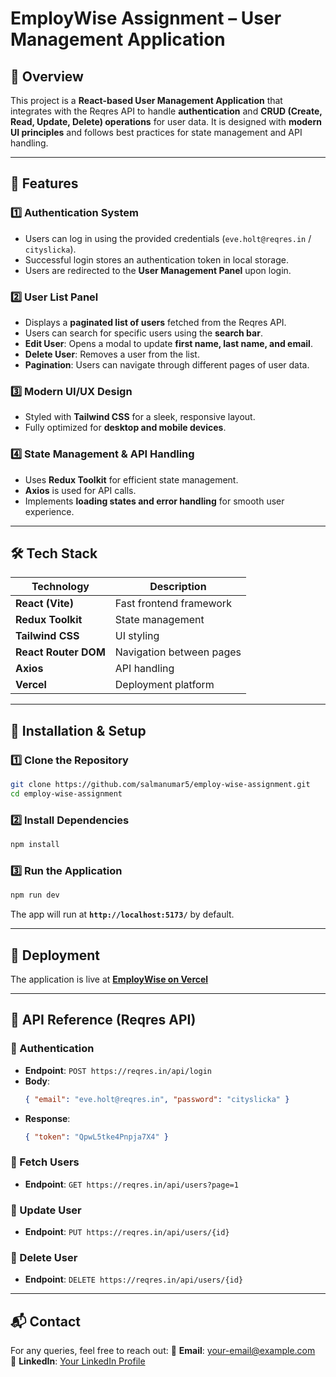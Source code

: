 # **EmployWise Assignment – User Management Application**

## 🚀 Overview
This project is a **React-based User Management Application** that integrates with the Reqres API to handle **authentication** and **CRUD (Create, Read, Update, Delete) operations** for user data. It is designed with **modern UI principles** and follows best practices for state management and API handling.

---

## 🌟 Features

### **1️⃣ Authentication System**
- Users can log in using the provided credentials (`eve.holt@reqres.in` / `cityslicka`).
- Successful login stores an authentication token in local storage.
- Users are redirected to the **User Management Panel** upon login.

### **2️⃣ User List Panel**
- Displays a **paginated list of users** fetched from the Reqres API.
- Users can search for specific users using the **search bar**.
- **Edit User**: Opens a modal to update **first name, last name, and email**.
- **Delete User**: Removes a user from the list.
- **Pagination**: Users can navigate through different pages of user data.

### **3️⃣ Modern UI/UX Design**
- Styled with **Tailwind CSS** for a sleek, responsive layout.
- Fully optimized for **desktop and mobile devices**.

### **4️⃣ State Management & API Handling**
- Uses **Redux Toolkit** for efficient state management.
- **Axios** is used for API calls.
- Implements **loading states and error handling** for smooth user experience.

---

## 🛠️ Tech Stack

| Technology          | Description                |
|--------------------|--------------------------|
| **React (Vite)**   | Fast frontend framework  |
| **Redux Toolkit**  | State management         |
| **Tailwind CSS**   | UI styling               |
| **React Router DOM** | Navigation between pages |
| **Axios**          | API handling             |
| **Vercel**         | Deployment platform      |

---

## 📍 Installation & Setup

### **1️⃣ Clone the Repository**
```bash
git clone https://github.com/salmanumar5/employ-wise-assignment.git
cd employ-wise-assignment
```

### **2️⃣ Install Dependencies**
```bash
npm install
```

### **3️⃣ Run the Application**
```bash
npm run dev
```
The app will run at **`http://localhost:5173/`** by default.

---

## 🚀 Deployment
The application is live at **[EmployWise on Vercel](https://employ-wise-assignment-theta.vercel.app/)**

---

## 📌 API Reference (Reqres API)

### **🔹 Authentication**
- **Endpoint**: `POST https://reqres.in/api/login`
- **Body**:
  ```json
  { "email": "eve.holt@reqres.in", "password": "cityslicka" }
  ```
- **Response**:
  ```json
  { "token": "QpwL5tke4Pnpja7X4" }
  ```

### **🔹 Fetch Users**
- **Endpoint**: `GET https://reqres.in/api/users?page=1`

### **🔹 Update User**
- **Endpoint**: `PUT https://reqres.in/api/users/{id}`

### **🔹 Delete User**
- **Endpoint**: `DELETE https://reqres.in/api/users/{id}`

---

## 📬 Contact
For any queries, feel free to reach out:
📧 **Email**: your-email@example.com  
🔗 **LinkedIn**: [Your LinkedIn Profile](https://linkedin.com/in/your-profile)
